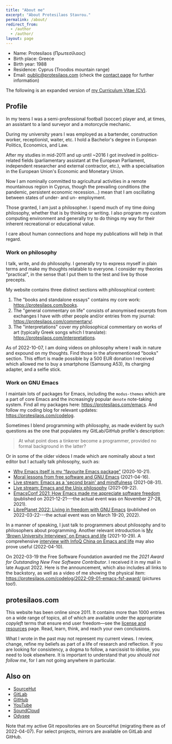 ```yaml
---
title: "About me"
excerpt: "About Protesilaos Stavrou."
permalink: /about/
redirect_from:
  - /author
  - /author/
layout: page
---
```


* Name: Protesilaos (Πρωτεσίλαος)
* Birth place: Greece
* Birth year: 1988
* Residence: Cyprus (Troodos mountain range)
* Email: <public@protesilaos.com> (check the [contact page](https://protesilaos.com/contact/)
  for further information)

The following is an expanded version of [my Curriculum Vitae
(CV)](https://protesilaos.com/cv/).

## Profile

In my teens I was a semi-professional football (soccer) player and, at
times, an assistant to a land surveyor and a motorcycle mechanic.

During my university years I was employed as a bartender, construction
worker, receptionist, waiter, etc.  I hold a Bachelor's degree in
European Politics, Economics, and Law.

After my studies in mid-2011 and up until ~2016 I got involved in
politics-related fields (parliamentary assistant at the European
Parliament, independent researcher and external contractor, etc.), with
a specialisation in the European Union's Economic and Monetary Union.

Now I am nominally committed to agricultural activities in a remote
mountainous region in Cyprus, though the prevailing conditions (the
pandemic, persistent economic recession...) mean that I am oscillating
between states of under- and un- employment.

Those granted, I am just a philosopher.  I spend much of my time doing
philosophy, whether that is by thinking or writing.  I also program my
custom computing environment and generally try to do things my way for
their inherent recreational or educational value.

I care about human connections and hope my publications will help in
that regard.

### Work on philosophy

I talk, write, and do philosophy.  I generally try to express myself
in plain terms and make my thoughts relatable to everyone.  I consider
my theories "practical", in the sense that I put them to the test and
live by those precepts.

My website contains three distinct sections with philosophical
content:

1. The "books and standalone essays" contains my core work:
   <https://protesilaos.com/books>.
2. The "general commentary on life" consists of anonymised excerpts
   from exchanges I have with other people and/or entries from my
   journal: <https://protesilaos.com/commentary/>.
3. The "interpretations" cover my philosophical commentary on works of
   art (typically Greek songs which I translate):
   <https://protesilaos.com/interpretations>.

As of 2022-10-07, I am doing videos on philosophy where I walk in
nature and expound on my thoughts.  Find those in the aforementioned
"books" section.  This effort is made possible by a 500 EUR donation I
received which allowed me to buy a smartphone (Samsung A53), its
charging adapter, and a selfie stick.

### Work on GNU Emacs

I maintain lots of packages for Emacs, including the `modus-themes`
which are a part of core Emacs and the increasingly popular `denote`
note-taking system.  Find all my packages here:
<https://protesilaos.com/emacs>.  And follow my coding blog for
relevant updates: <https://protesilaos.com/codelog>.

Sometimes I blend programming with philosophy, as made evident by such
questions as the one that populates my GitLab/GitHub profile's
description:

> At what point does a tinkerer become a programmer, provided no formal
> background in the latter?

Or in some of the older videos I made which are nominally about a text
editor but I actually talk philosophy, such as:

+ [Why Emacs itself is my “favourite Emacs
  package”](https://protesilaos.com/codelog/2020-10-21-emacs-favourite-package/)
  (2020-10-21).
+ [Moral lessons from free software and GNU
  Emacs](https://protesilaos.com/codelog/2021-04-16-emacs-moral-lessons/)
  (2021-04-16).
+ [Live stream: Emacs as a 'second brain' and
  mindfulness](https://protesilaos.com/codelog/2021-08-31-emacs-second-brain-mindfulness/)
  (2021-08-31).
+ [Live stream: Emacs and the Unix
  philosophy](https://protesilaos.com/codelog/2021-09-22-live-stream-emacs-unix/)
  (2021-09-22).
+ [EmacsConf 2021: How Emacs made me appreciate software
  freedom](https://protesilaos.com/codelog/2021-12-21-emacsconf2021-freedom/)
  (published on 2021-12-21---the actual event was on November 27-28, 2021).
+ [LibrePlanet 2022: Living in freedom with GNU
  Emacs](https://protesilaos.com/codelog/2022-03-22-libreplanet-emacs-living-freedom/)
  (published on 2022-03-22---the actual event was on March 19-20,
  2022).

In a manner of speaking, I just talk to programmers about philosophy and
to philosophers about programming.  Another relevant introduction is [My
'Brown University Interviews' on Emacs and
life](https://protesilaos.com/codelog/2021-10-29-interview-brown-uni-mag-emacs-life/)
(2021-10-29).  A comprehensive [interview with InfoQ China on Emacs and
life](https://protesilaos.com/codelog/2022-04-10-interview-infoq-china-emacs-life/)
may also prove useful (2022-04-10).

On 2022-03-19 the Free Software Foundation awarded me the _2021 Award
for Outstanding New Free Software Contributor_.  I received it in my
mail in late August 2022.  Here is the announcement, which also includes
all links to the backstory, as well as a video of me showing the
physical item: <https://protesilaos.com/codelog/2022-09-01-emacs-fsf-award/> (pictures too!).

## protesilaos.com

This website has been online since 2011.  It contains more than 1000
entries on a wide range of topics, all of which are available under the
appropriate _copyleft_ terms that ensure end user freedom—see the
[license and resources](https://protesilaos.com/license/) page.  Read,
learn, think, and reach your own conclusions.

What I wrote in the past may not represent my current views.  I review,
change, refine my beliefs as part of a life of research and reflection.
If you are looking for consistency, a dogma to follow, a narcissist to
idolise, you need to look elsewhere.  It is important to understand that
_you should not follow me_, for I am not going anywhere in particular.

## Also on

* [SourceHut](https://sr.ht/~protesilaos/)
* [GitLab](https://gitlab.com/protesilaos)
* [GitHub](https://github.com/protesilaos)
* [YouTube](https://www.youtube.com/@protesilaos)
* [SoundCloud](https://soundcloud.com/protesilaos)
* [Odysee](https://odysee.com/@protesilaos:69b6498b147014fe819188848f8961657f3bf6f3)

Note that my active Git repositories are on SourceHut (migrating there
as of 2022-04-07).  For select projects, mirrors are available on GitLab
and GitHub.

